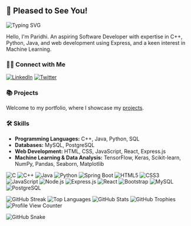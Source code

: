 ## 🌻 Pleased to See You!

<!--![banner](banner2.png)-->

![Typing SVG](https://readme-typing-svg.herokuapp.com?font=Fira+Code&weight=600&size=30&color=00AEEF&center=true&vCenter=true&multiline=true&width=1000&height=500&lines=Hey+there!+I'm+Paridhi;I'm+a+Developer!+🚀;Welcome+to+my+profile!)

Hello, I'm Paridhi. An aspiring Software Developer with expertise in C++, Python, Java, and web development using Express, and a keen interest in Machine Learning.

### 👋🏻 Connect with Me
[![LinkedIn](https://img.shields.io/badge/LinkedIn-%230077B5.svg?logo=linkedin&logoColor=white)](https://www.linkedin.com/in/paridhi3/) [![Twitter](https://img.shields.io/badge/Twitter-%231DA1F2.svg?logo=Twitter&logoColor=white)](https://x.com/ParidhiAga93763)

### 📚 Projects

Welcome to my portfolio, where I showcase my [projects](portfolio.md).

### 🛠️ Skills  

- **Programming Languages:** C++, Java, Python, SQL  
- **Databases:** MySQL, PostgreSQL  
- **Web Development:** HTML, CSS, JavaScript, React, Express.js  
- **Machine Learning & Data Analysis:** TensorFlow, Keras, Scikit-learn, NumPy, Pandas, Seaborn, Matplotlib

![C](https://img.shields.io/badge/c-%2300599C.svg?style=for-the-badge&logo=c&logoColor=white) 
![C++](https://img.shields.io/badge/c++-%2300599C.svg?style=for-the-badge&logo=c%2B%2B&logoColor=white) 
![Java](https://img.shields.io/badge/java-%23ED8B00.svg?style=for-the-badge&logo=openjdk&logoColor=white)
![Python](https://img.shields.io/badge/python-3670A0?style=for-the-badge&logo=python&logoColor=ffdd54) 
![Spring Boot](https://img.shields.io/badge/Spring_Boot-6DB33F?style=for-the-badge&logo=spring-boot&logoColor=white)
![HTML5](https://img.shields.io/badge/html5-%23E34F26.svg?style=for-the-badge&logo=html5&logoColor=white) 
![CSS3](https://img.shields.io/badge/css3-%231572B6.svg?style=for-the-badge&logo=css3&logoColor=white) 
![JavaScript](https://img.shields.io/badge/javascript-%23323330.svg?style=for-the-badge&logo=javascript&logoColor=%23F7DF1E) 
![Node.js](https://img.shields.io/badge/node.js-%2343853D.svg?style=for-the-badge&logo=node.js&logoColor=white) 
![Express.js](https://img.shields.io/badge/express.js-%23404d59.svg?style=for-the-badge&logo=express&logoColor=white)
![React](https://img.shields.io/badge/react-%2320232a.svg?style=for-the-badge&logo=react&logoColor=%2361DAFB) 
![Bootstrap](https://img.shields.io/badge/bootstrap-%23563D7C.svg?style=for-the-badge&logo=bootstrap&logoColor=white) 
![MySQL](https://img.shields.io/badge/mysql-%2300f.svg?style=for-the-badge&logo=mysql&logoColor=white) 
![PostgreSQL](https://img.shields.io/badge/postgresql-%23316192.svg?style=for-the-badge&logo=postgresql&logoColor=white)  



![GitHub Streak](https://github-readme-streak-stats.herokuapp.com/?user=paridhi3&theme=radical&hide_border=false)
![Top Languages](https://github-readme-stats.vercel.app/api/top-langs/?username=paridhi3&theme=radical&hide_border=false&include_all_commits=true&count_private=true&layout=compact)
![GitHub Stats](https://github-readme-stats.vercel.app/api?username=paridhi3&theme=radical&hide_border=false&include_all_commits=true&count_private=true)
![GitHub Trophies](https://github-profile-trophy.vercel.app/?username=paridhi3&theme=radical&no-frame=false&no-bg=false&margin-w=4)
![Profile View Counter](https://komarev.com/ghpvc/?username=YourGitHubUsername&color=blue&style=flat)


![GitHub Snake](https://github.com/YourGitHubUsername/YourGitHubUsername/blob/output/github-contribution-grid-snake.svg)


